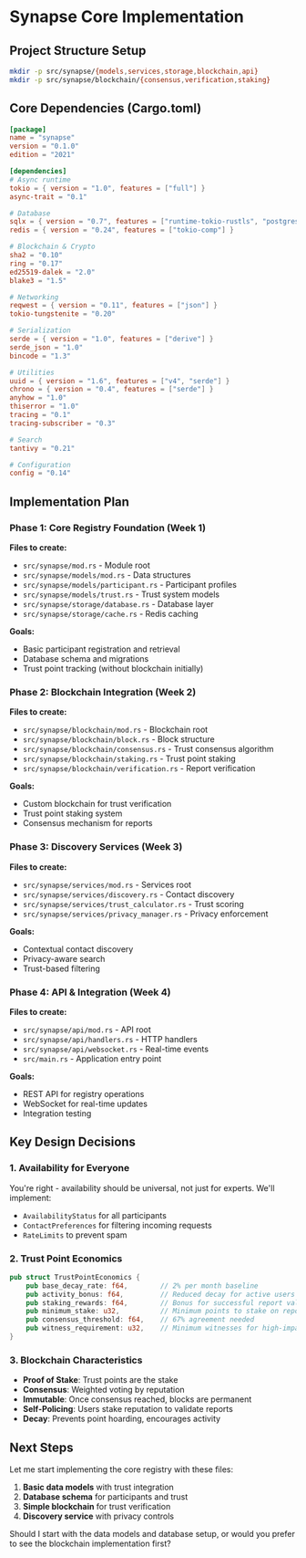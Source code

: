 # Synapse Core Implementation

## Project Structure Setup

```bash
mkdir -p src/synapse/{models,services,storage,blockchain,api}
mkdir -p src/synapse/blockchain/{consensus,verification,staking}
```

## Core Dependencies (Cargo.toml)

```toml
[package]
name = "synapse"
version = "0.1.0"
edition = "2021"

[dependencies]
# Async runtime
tokio = { version = "1.0", features = ["full"] }
async-trait = "0.1"

# Database
sqlx = { version = "0.7", features = ["runtime-tokio-rustls", "postgres", "uuid", "chrono", "json"] }
redis = { version = "0.24", features = ["tokio-comp"] }

# Blockchain & Crypto
sha2 = "0.10"
ring = "0.17"
ed25519-dalek = "2.0"
blake3 = "1.5"

# Networking
reqwest = { version = "0.11", features = ["json"] }
tokio-tungstenite = "0.20"

# Serialization
serde = { version = "1.0", features = ["derive"] }
serde_json = "1.0"
bincode = "1.3"

# Utilities
uuid = { version = "1.6", features = ["v4", "serde"] }
chrono = { version = "0.4", features = ["serde"] }
anyhow = "1.0"
thiserror = "1.0"
tracing = "0.1"
tracing-subscriber = "0.3"

# Search
tantivy = "0.21"

# Configuration
config = "0.14"
```

## Implementation Plan

### Phase 1: Core Registry Foundation (Week 1)

**Files to create:**
- `src/synapse/mod.rs` - Module root
- `src/synapse/models/mod.rs` - Data structures
- `src/synapse/models/participant.rs` - Participant profiles
- `src/synapse/models/trust.rs` - Trust system models
- `src/synapse/storage/database.rs` - Database layer
- `src/synapse/storage/cache.rs` - Redis caching

**Goals:**
- Basic participant registration and retrieval
- Database schema and migrations
- Trust point tracking (without blockchain initially)

### Phase 2: Blockchain Integration (Week 2)

**Files to create:**
- `src/synapse/blockchain/mod.rs` - Blockchain root
- `src/synapse/blockchain/block.rs` - Block structure
- `src/synapse/blockchain/consensus.rs` - Trust consensus algorithm
- `src/synapse/blockchain/staking.rs` - Trust point staking
- `src/synapse/blockchain/verification.rs` - Report verification

**Goals:**
- Custom blockchain for trust verification
- Trust point staking system
- Consensus mechanism for reports

### Phase 3: Discovery Services (Week 3)

**Files to create:**
- `src/synapse/services/mod.rs` - Services root
- `src/synapse/services/discovery.rs` - Contact discovery
- `src/synapse/services/trust_calculator.rs` - Trust scoring
- `src/synapse/services/privacy_manager.rs` - Privacy enforcement

**Goals:**
- Contextual contact discovery
- Privacy-aware search
- Trust-based filtering

### Phase 4: API & Integration (Week 4)

**Files to create:**
- `src/synapse/api/mod.rs` - API root
- `src/synapse/api/handlers.rs` - HTTP handlers
- `src/synapse/api/websocket.rs` - Real-time events
- `src/main.rs` - Application entry point

**Goals:**
- REST API for registry operations
- WebSocket for real-time updates
- Integration testing

## Key Design Decisions

### 1. Availability for Everyone
You're right - availability should be universal, not just for experts. We'll implement:
- `AvailabilityStatus` for all participants
- `ContactPreferences` for filtering incoming requests
- `RateLimits` to prevent spam

### 2. Trust Point Economics
```rust
pub struct TrustPointEconomics {
    pub base_decay_rate: f64,        // 2% per month baseline
    pub activity_bonus: f64,         // Reduced decay for active users
    pub staking_rewards: f64,        // Bonus for successful report validation
    pub minimum_stake: u32,          // Minimum points to stake on reports
    pub consensus_threshold: f64,    // 67% agreement needed
    pub witness_requirement: u32,    // Minimum witnesses for high-impact reports
}
```

### 3. Blockchain Characteristics
- **Proof of Stake**: Trust points are the stake
- **Consensus**: Weighted voting by reputation
- **Immutable**: Once consensus reached, blocks are permanent
- **Self-Policing**: Users stake reputation to validate reports
- **Decay**: Prevents point hoarding, encourages activity

## Next Steps

Let me start implementing the core registry with these files:

1. **Basic data models** with trust integration
2. **Database schema** for participants and trust
3. **Simple blockchain** for trust verification
4. **Discovery service** with privacy controls

Should I start with the data models and database setup, or would you prefer to see the blockchain implementation first?
